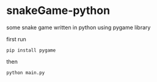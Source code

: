# snakeGame-python
some snake game written in python using pygame library

first run 

```
pip install pygame
```
then
```
python main.py
```
